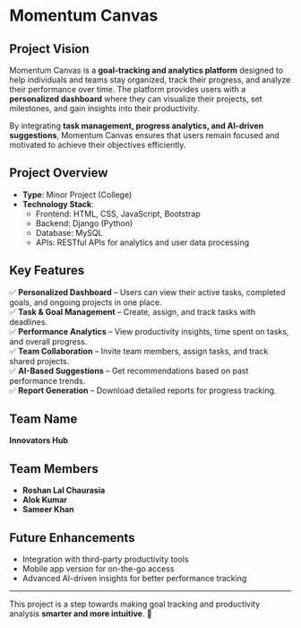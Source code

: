 # Momentum Canvas  

## Project Vision  
Momentum Canvas is a **goal-tracking and analytics platform** designed to help individuals and teams stay organized, track their progress, and analyze their performance over time. The platform provides users with a **personalized dashboard** where they can visualize their projects, set milestones, and gain insights into their productivity.  

By integrating **task management, progress analytics, and AI-driven suggestions**, Momentum Canvas ensures that users remain focused and motivated to achieve their objectives efficiently.  

## Project Overview  
- **Type**: Minor Project (College)  
- **Technology Stack**:  
  - Frontend: HTML, CSS, JavaScript, Bootstrap  
  - Backend: Django (Python)  
  - Database: MySQL  
  - APIs: RESTful APIs for analytics and user data processing  

## Key Features  
✅ **Personalized Dashboard** – Users can view their active tasks, completed goals, and ongoing projects in one place.  
✅ **Task & Goal Management** – Create, assign, and track tasks with deadlines.  
✅ **Performance Analytics** – View productivity insights, time spent on tasks, and overall progress.  
✅ **Team Collaboration** – Invite team members, assign tasks, and track shared projects.  
✅ **AI-Based Suggestions** – Get recommendations based on past performance trends.  
✅ **Report Generation** – Download detailed reports for progress tracking.  

## Team Name  
**Innovators Hub**  

## Team Members  
- **Roshan Lal Chaurasia**  
- **Alok Kumar**
- **Sameer Khan**

## Future Enhancements  
- Integration with third-party productivity tools  
- Mobile app version for on-the-go access  
- Advanced AI-driven insights for better performance tracking  

---  

This project is a step towards making goal tracking and productivity analysis **smarter and more intuitive**. 🚀  
